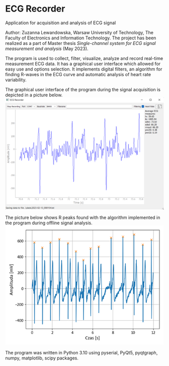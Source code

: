 # ECG Recorder

Application for acquisition and analysis of ECG signal

Author: Zuzanna Lewandowska, Warsaw University of Technology, The Faculty of Electronics and Information Technology.
The project has been realized as a part of Master thesis *Single-channel system for ECG signal measurement and analysis* (May 2023).

The program is used to collect, filter, visualize, analyze and record real-time measurement ECG data. It has a graphical user interface which allowed for easy use and options selection. It implements digital filters, an algorithm for finding R-waves in the ECG curve and automatic analysis of heart rate variability.

The graphical user interface of the program during the signal acquisition is depicted in a picture below.
![GUI.png](GUI.png)

The picture below shows R peaks found with the algorithm implemented in the program during offline signal analysis.
![found_R_peaks.png](found_R_peaks.png)

The program was written in Python 3.10 using pyserial, PyQt5, pyqtgraph, numpy, matplotlib, scipy packages.

